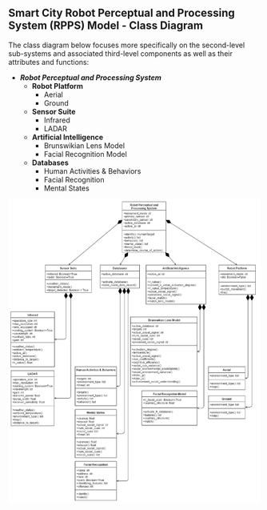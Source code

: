 ## Smart City Robot Perceptual and Processing System (RPPS) Model - Class Diagram

The class diagram below focuses more specifically on the second-level sub-systems and associated third-level components as well as their attributes and functions:
* ***Robot Perceptual and Processing System*** 
    * **Robot Platform**
        * Aerial
        * Ground
    * **Sensor Suite**
        * Infrared
        * LADAR
    * **Artificial Intelligence**
        * Brunswikian Lens Model
        * Facial Recognition Model
    * **Databases**
        * Human Activities & Behaviors
        * Facial Recognition
        * Mental States


![Class Diagram](../images/A1_ClassDiagram_5.png)